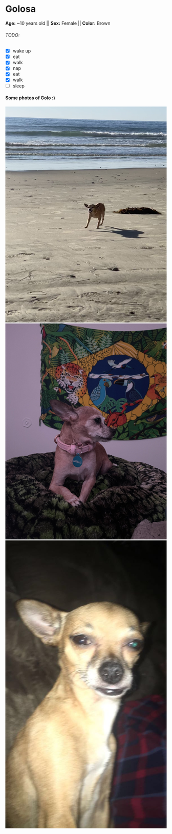 # Golosa
**Age:** ~10 years old || **Sex:** Female || **Color:** Brown
###### TODO:
- [X] wake up
- [X] eat
- [X] walk
- [X] nap
- [X] eat
- [X] walk
- [ ] sleep 
#### Some photos of Golo :)
![beach](./beach.jpg)
![crossed](./crossed.jpg)
<img src="./flash.jpg" alt="drawing" width="1000"/>
